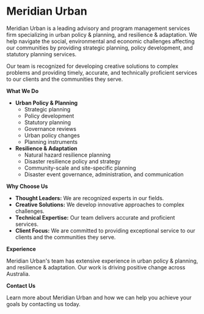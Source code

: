 # Meridian Urban

Meridian Urban is a leading advisory and program management services firm specializing in urban policy & planning, and resilience & adaptation. We help navigate the social, environmental and economic challenges affecting our communities by providing strategic planning, policy development, and statutory planning services. 

Our team is recognized for developing creative solutions to complex problems and providing timely, accurate, and technically proficient services to our clients and the communities they serve.

**What We Do**

* **Urban Policy & Planning**
    * Strategic planning
    * Policy development
    * Statutory planning
    * Governance reviews
    * Urban policy changes
    * Planning instruments
* **Resilience & Adaptation**
    * Natural hazard resilience planning
    * Disaster resilience policy and strategy
    * Community-scale and site-specific planning 
    * Disaster event governance, administration, and communication

**Why Choose Us**

* **Thought Leaders:** We are recognized experts in our fields.
* **Creative Solutions:** We develop innovative approaches to complex challenges.
* **Technical Expertise:** Our team delivers accurate and proficient services.
* **Client Focus:** We are committed to providing exceptional service to our clients and the communities they serve.

**Experience**

Meridian Urban's team has extensive experience in urban policy & planning, and resilience & adaptation. Our work is driving positive change across Australia.

**Contact Us**

Learn more about Meridian Urban and how we can help you achieve your goals by contacting us today.
